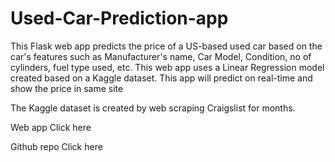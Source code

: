 # Used-Car-Prediction-app
This Flask web app predicts the price of a US-based used car based on the car's features such as Manufacturer's name, Car Model, Condition, no of cylinders, fuel type used, etc. This web app uses a Linear Regression model created based on a Kaggle dataset. This app will predict on real-time and show the price in same site

The Kaggle dataset is created by web scraping Craigslist for months.

Web app Click here

Github repo Click here
